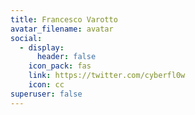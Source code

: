 ```yaml
---
title: Francesco Varotto
avatar_filename: avatar
social:
  - display:
      header: false
    icon_pack: fas
    link: https://twitter.com/cyberfl0w
    icon: cc
superuser: false
---
```

